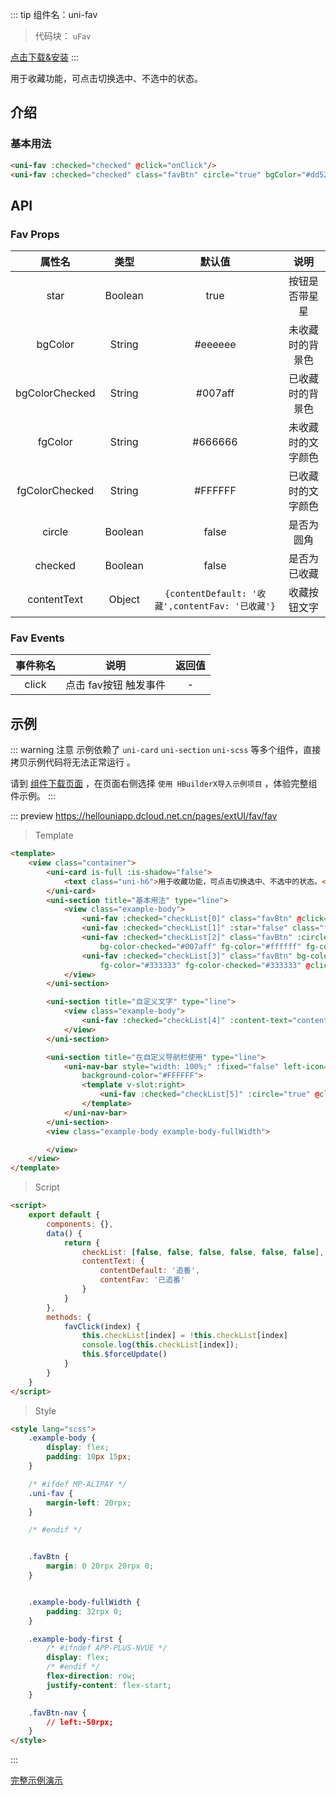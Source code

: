 
::: tip 组件名：uni-fav
> 代码块： `uFav`

[点击下载&安装](https://ext.dcloud.net.cn/plugin?name=uni-fav)
:::

用于收藏功能，可点击切换选中、不选中的状态。

## 介绍
### 基本用法
```html
<uni-fav :checked="checked" @click="onClick"/>
<uni-fav :checked="checked" class="favBtn" circle="true" bgColor="#dd524d" bgColorChecked="#007aff" @click="onClick"/>
```

## API

### Fav Props

|属性名				|类型	|默认值												|说明				|
|:-:				|:-:	|:-:												|:-:				|
|star				|Boolean|true												|按钮是否带星星		|
|bgColor			|String	|#eeeeee											|未收藏时的背景色	|
|bgColorChecked	|String	|#007aff											|已收藏时的背景色	|
|fgColor			|String	|#666666											|未收藏时的文字颜色	|
|fgColorChecked	|String	|#FFFFFF											|已收藏时的文字颜色	|
|circle				|Boolean|false												|是否为圆角			|
|checked			|Boolean|false												|是否为已收藏		|
|contentText		|Object	|`{contentDefault: '收藏',contentFav: '已收藏'}`|收藏按钮文字		|


### Fav Events

|事件称名	|说明					|返回值	|
|:-:		|:-:					|:-:	|
|click		|点击 fav按钮 触发事件	|-		|



## 示例
::: warning 注意
示例依赖了 `uni-card` `uni-section` `uni-scss` 等多个组件，直接拷贝示例代码将无法正常运行 。

请到 [组件下载页面](https://ext.dcloud.net.cn/plugin?name=uni-fav) ，在页面右侧选择 `使用 HBuilderX导入示例项目` ，体验完整组件示例。
:::

::: preview https://hellouniapp.dcloud.net.cn/pages/extUI/fav/fav
> Template
``` html
<template>
	<view class="container">
		<uni-card is-full :is-shadow="false">
			<text class="uni-h6">用于收藏功能，可点击切换选中、不选中的状态。</text>
		</uni-card>
		<uni-section title="基本用法" type="line">
			<view class="example-body">
				<uni-fav :checked="checkList[0]" class="favBtn" @click="favClick(0)" />
				<uni-fav :checked="checkList[1]" :star="false" class="favBtn" @click="favClick(1)" />
				<uni-fav :checked="checkList[2]" class="favBtn" :circle="true" bg-color="#dd524d"
					bg-color-checked="#007aff" fg-color="#ffffff" fg-color-checked="#ffffff" @click="favClick(2)" />
				<uni-fav :checked="checkList[3]" class="favBtn" bg-color="#f8f8f8" bg-color-checked="#eeeeee"
					fg-color="#333333" fg-color-checked="#333333" @click="favClick(3)" />
			</view>
		</uni-section>

		<uni-section title="自定义文字" type="line">
			<view class="example-body">
				<uni-fav :checked="checkList[4]" :content-text="contentText" @click="favClick(4)" />
			</view>
		</uni-section>

		<uni-section title="在自定义导航栏使用" type="line">
			<uni-nav-bar style="width: 100%;" :fixed="false" left-icon="arrowleft" title="标题" color="#333333"
				background-color="#FFFFFF">
				<template v-slot:right>
					<uni-fav :checked="checkList[5]" :circle="true" @click="favClick(5)" />
				</template>
			</uni-nav-bar>
		</uni-section>
		<view class="example-body example-body-fullWidth">

		</view>
	</view>
</template>
```
> Script
``` html
<script>
	export default {
		components: {},
		data() {
			return {
				checkList: [false, false, false, false, false, false],
				contentText: {
					contentDefault: '追番',
					contentFav: '已追番'
				}
			}
		},
		methods: {
			favClick(index) {
				this.checkList[index] = !this.checkList[index]
				console.log(this.checkList[index]);
				this.$forceUpdate()
			}
		}
	}
</script>
```
> Style
``` html
<style lang="scss">
	.example-body {
		display: flex;
		padding: 10px 15px;
	}

	/* #ifdef MP-ALIPAY */
	.uni-fav {
		margin-left: 20rpx;
	}

	/* #endif */


	.favBtn {
		margin: 0 20rpx 20rpx 0;
	}


	.example-body-fullWidth {
		padding: 32rpx 0;
	}

	.example-body-first {
		/* #ifndef APP-PLUS-NVUE */
		display: flex;
		/* #endif */
		flex-direction: row;
		justify-content: flex-start;
	}

	.favBtn-nav {
		// left:-50rpx;
	}
</style>

```
:::

[完整示例演示](https://hellouniapp.dcloud.net.cn/pages/extUI/fav/fav)
